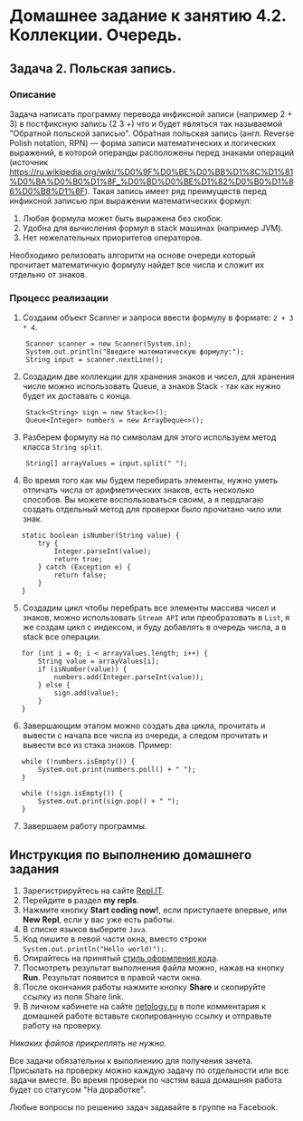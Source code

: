 Домашнее задание к занятию 4.2. Коллекции. Очередь.
==

## Задача 2. Польская запись.
### Описание

Задача написать программу перевода инфиксной записи (например 2 + 3) в постфиксную запись (2 3 +) что и будет являться так называемой
"Обратной польской записью". Обра́тная по́льская запись (англ. Reverse Polish notation, RPN) — форма записи математических и логических выражений,
в которой операнды расположены перед знаками операций (источник https://ru.wikipedia.org/wiki/%D0%9F%D0%BE%D0%BB%D1%8C%D1%81%D0%BA%D0%B0%D1%8F_%D0%BD%D0%BE%D1%82%D0%B0%D1%86%D0%B8%D1%8F).
Такая запись имеет ряд преимуществ перед инфиксной записью при выражении математических формул:
 1. Любая формула может быть выражена без скобок.
 2. Удобна для вычисления формул в stack машинах (например JVM).
 3. Нет нежелательных приоритетов операторов. 

Необходимо релизовать алгоритм на основе очереди который прочитает математичкую формулу найдет все числа и сложит их отдельно от знаков.  

### Процесс реализации
1. Создаим объект Scanner и запроси ввести формулу в формате: `2 + 3 * 4`.
```
    Scanner scanner = new Scanner(System.in);
    System.out.println("Введите математическую формулу:");
    String input = scanner.nextLine();
```
2. Создадим две коллекции для хранения знаков и чисел, для хранения числе можно использовать Queue, а знаков Stack - так как нужно будет их доставать с конца.
```
    Stack<String> sign = new Stack<>();
    Queue<Integer> numbers = new ArrayDeque<>();
```
3. Разберем формулу на по символам для этого используем метод класса `String split`.
```
    String[] arrayValues = input.split(" ");
```
4. Во время того как мы будем перебирать элементы, нужно уметь отличать числа от арифметических знаков, есть несколько способов. Вы можете воспользоваться своим, а я пердлагаю
создать отдельный метод для проверки было прочитано чило или знак.
```
   static boolean isNumber(String value) {
       try {
           Integer.parseInt(value);
           return true;
       } catch (Exception e) {
           return false;
       }
   }
```
5. Создадим цикл чтобы перебрать все элементы массива чисел и знаков, можно использовать `Stream API` или преобразовать в `List`, я же создам
цикл с индексом, и буду добавлять в очередь числа, а в stack все операции.
```
   for (int i = 0; i < arrayValues.length; i++) {
       String value = arrayValues[i];
       if (isNumber(value)) {
           numbers.add(Integer.parseInt(value));
       } else {
           sign.add(value);
       }
   }
```
6. Завершающим этапом можно создать два цикла, прочитать и вывести с начала все числа из очереди, а следом прочитать и вывести все из стэка знаков.
Пример:
```
   while (!numbers.isEmpty()) {
       System.out.print(numbers.poll() + " ");
   }
   
   while (!sign.isEmpty()) {
       System.out.print(sign.pop() + " ");
   }
```
7. Завершаем работу программы.
 
## Инструкция по выполнению домашнего задания

1. Зарегистрируйтесь на сайте [Repl.IT](http://repl.it/).
2. Перейдите в раздел **my repls**.
3. Нажмите кнопку **Start coding now!**, если приступаете впервые, или **New Repl**, если у вас уже есть работы.
4. В списке языков выберите `Java`.
5. Код пишите в левой части окна, вместо строки `System.out.println("Hello world!");`.
6. Опирайтесь на принятый [стиль оформления кода](https://github.com/netology-code/codestyle/blob/master/java/README.md).
7. Посмотреть результат выполнения файла можно, нажав на кнопку **Run**. Результат появится в правой части окна.
8. После окончания работы нажмите кнопку **Share** и скопируйте ссылку из поля Share link.
9. В личном кабинете на сайте [netology.ru](http://netology.ru/) в поле комментария к домашней работе вставьте скопированную ссылку и отправьте работу на проверку.

*Никаких файлов прикреплять не нужно.*

Все задачи обязательны к выполнению для получения зачета. Присылать на проверку можно каждую задачу по отдельности или все задачи вместе. Во время проверки по частям ваша домашняя работа будет со статусом "На доработке".

Любые вопросы по решению задач задавайте в группе на Facebook.